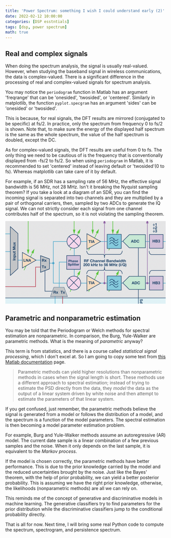 ```yaml
---
title: 'Power Spectrum: something I wish I could understand early (2)'
date: 2022-02-12 10:00:00
categories: [DSP esstntials]
tags: [dsp, power spectrum]
math: true
---
```


## Real and complex signals

When doing the spectrum analysis, the signal is usually real-valued.
However, when studying the baseband signal in wireless communications, the data is complex-valued.
There is a significant difference in the processing of real and complex-valued signals for spectrum analysis.

You may notice the `periodogram` function in Matlab has an argument 'freqrange' that can be 'onesided', 'twosided', or 'centered'.
Similarly in matplotlib, the function `pyplot.specgram` has an argument 'sides' can be 'onesided' or 'twosided'.

This is because, for real signals, the DFT results are mirrored (conjugated to be specific) at fs/2.
In practice, only the spectrum from frequency 0 to fs/2 is shown.
Note that, to make sure the energy of the displayed half spectrum is the same as the whole spectrum, the value of the half spectrum is doubled, except the DC.

As for complex-valued signals, the DFT results are useful from 0 to fs.
The only thing we need to be cautious of is the frequency that is conventionally displayed from -fs/2 to fs/2.
So when using `periodogram` in Matlab, it is recommended to set 'centered' instead of leaving default or 'twosided'(0 to fs).
Whereas matplotlib can take care of it by default.

For example, if an SDR has a sampling rate of 56 MHz, the effective signal bandwidth is 56 MHz, not 28 MHz.
Isn't it breaking the Nyquist sampling theorem?
If you take a look at a diagram of an SDR, you can find the incoming signal is separated into two channels and they are multiplied by a pair of orthogonal carriers, then, sampled by two ADCs to generate the IQ signal.
We can not strictly consider each signal from one channel contributes half of the spectrum, so it is not violating the sampling theorem.

![SDR diagram partial](/assets/img/posts/sdr-diag.png)

## Parametric and nonparametric estimation

You may be told that the Periodogram or Welch methods for spectral estimation are nonparametric.
In comparison, the Burg, Yule-Walker are parametric methods.
What is the meaning of *parametric* anyway?

This term is from statistics, and there is a course called *statistical signal processing*, which I don't excel at.
So I am going to copy some text from [this Matlab documentation](https://www.mathworks.com/help/signal/ug/parametric-methods.html) page.

>Parametric methods can yield higher resolutions than nonparametric methods in cases when the signal length is short. These methods use a different approach to spectral estimation; instead of trying to estimate the PSD directly from the data, they *model* the data as the output of a linear system driven by white noise and then attempt to estimate the parameters of that linear system.

If you get confused, just remember, the parametric methods believe the signal is generated from a model or follows the distribution of a model, and the spectrum is a function of the model parameters.
The spectral estimation is then becoming a model parameter estimation problem.

For example, Burg and Yule-Walker methods assume an autoregressive (AR) model.
The current date sample is a linear combination of a few previous samples and the noise.
When it only depends on the last sample, it is equivalent to the *Markov process*.

If the model is chosen correctly, the parametric methods have better performance.
This is due to the prior knowledge carried by the model and the reduced uncertainties brought by the noise.
Just like the Bayes' theorem, with the help of prior probability, we can yield a better posterior probability.
This is assuming we have the right prior knowledge, otherwise, the likelihoods (nonparametric methods) are all we can rely on.

This reminds me of the concept of generative and discriminative models in machine learning.
The generative classifiers try to find parameters for the prior distribution while the discriminative classifiers jump to the conditional probability directly.

That is all for now.
Next time, I will bring some real Python code to compute the spectrum, spectrogram, and persistence spectrum.
